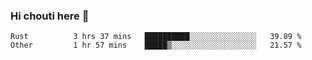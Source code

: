 ### Hi chouti here 👋


<!--START_SECTION:waka-->

```text
Rust          3 hrs 37 mins   ██████████░░░░░░░░░░░░░░░   39.89 %
Other         1 hr 57 mins    █████▒░░░░░░░░░░░░░░░░░░░   21.57 %
```

<!--END_SECTION:waka-->

<!--
**l0nl1f3/l0nl1f3** is a ✨ _special_ ✨ repository because its `README.md` (this file) appears on your GitHub profile.

Here are some ideas to get you started:

- 🔭 I’m currently working on ...
- 🌱 I’m currently learning ...
- 👯 I’m looking to collaborate on ...
- 🤔 I’m looking for help with ...
- 💬 Ask me about ...
- 📫 How to reach me: ...
- 😄 Pronouns: ...
- ⚡ Fun fact: ...
-->
